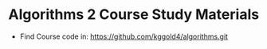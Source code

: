 # Algorithms 2 Course Study Materials
* Find Course code in: https://github.com/kggold4/algorithms.git